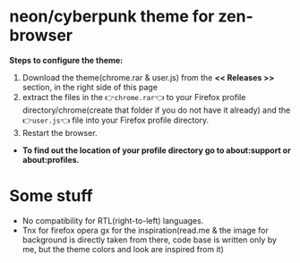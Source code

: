 
# neon/cyberpunk theme for zen-browser

<b>Steps to configure the theme:</b>
<ol>
   <li>Download the theme(chrome.rar & user.js) from the <b> << Releases >> </b> section, in the right side of this page</code></li> 
   <li>extract the files in the 👉<code>chrome.rar</code>👈 to your Firefox profile directory/chrome(create that folder if you do not have it already)
      and the 👉<code>user.js</code>👈 file into your Firefox profile directory. </li>
 
   <li>Restart the browser. </li>
</ol>

<ul><li><p><b> To find out the location of your profile directory go to about:support or about:profiles.</b></p></li></ul>


# Some stuff
<ul>
<li>No compatibility for RTL(right-to-left) languages.</li>
<li>Tnx for firefox opera gx for the inspiration(read.me & the image for background is directly taken from there, code base is written only by me, but the theme colors and look are inspired from it)</li>
</ul>

